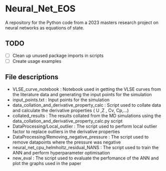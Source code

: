 # Neural_Net_EOS
A repository for the Python code from a 2023 masters research project on neural networks as equations of state.
## TODO
-[ ] Clean up unused package imports in scripts
-[ ] Create usage examples
  
## File descriptions
* VLSE_curve_notebook : Notebook used in getting the VLSE curves from the literature data  and generating the input points for the simulation
* input_points.txt : Input points for the simulation 
* data_collation_and_derivative_property_calc : Script used to collate data and calculate the derivative properties ( U ,Z , Cv, Cp,...)
* collated_results : The results collated from the MD simulations using the data_collation_and_derivative_property_calc.py script
* DataProcessing/Local_outlier : The script used to perform local outlier factor to replace outliers in the derivative properties
* DataProcessing/Removing_negative_pressure : The script used to remove datapoints where the pressure was negative
* neural_net_cpu_helmholtz_residual_NANS : The script used to train the ANN and perform hyperparameter optimisation
* new_eval : The script used to evaluate the perfomance of the ANN and plot the graphs used in the paper
   
